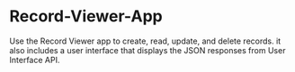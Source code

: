 # Record-Viewer-App
Use the Record Viewer app to create, read, update, and delete records. it also includes a user interface that displays the JSON responses from User Interface API. 

